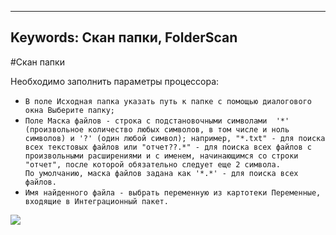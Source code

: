 ﻿
---
Keywords: Скан папки, FolderScan
---





#Скан папки

Необходимо заполнить параметры процессора:

* ``В поле Исходная папка указать путь к папке с помощью диалогового окна Выберите папку;``
* ``Поле Маска файлов - строка с подстановочными символами  '*' (произвольное количество любых символов, в том числе и ноль символов) и '?' (один любой символ); например, "*.txt" - для поиска всех текстовых файлов или "отчет??.*" - для поиска всех файлов с произвольными расширениями и с именем, начинающимся со строки "отчет", после которой обязательно следует еще 2 символа.             По умолчанию, маска файлов задана как '*.*' - для поиска всех файлов. ``
* ``Имя найденного файла - выбрать переменную из картотеки Переменные, входящие в Интеграционный пакет.``


![](topic:.AddFiles.Screenshot_11658.jpg)